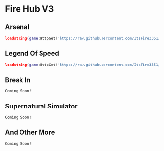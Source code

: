 # Fire Hub V3
## Arsenal
```lua
loadstring(game:HttpGet('https://raw.githubusercontent.com/ItsFire3351/Fire-Hubs/main/Scripts/Arsenal', true))()
```
## Legend Of Speed
```lua
loadstring(game:HttpGet('https://raw.githubusercontent.com/ItsFire3351/Fire-Hubs/main/Scripts/LegendOfSpeed', true))()
```
## Break In
```
Coming Soon!
```

## Supernatural Simulator
```
Coming Soon!
```

## And Other More
```
Coming Soon!
```

